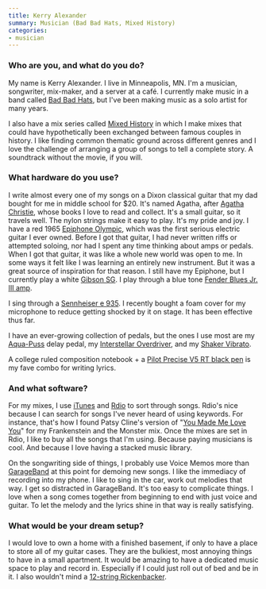 ```yaml
---
title: Kerry Alexander
summary: Musician (Bad Bad Hats, Mixed History)
categories:
- musician
---
```


### Who are you, and what do you do?

My name is Kerry Alexander. I live in Minneapolis, MN. I'm a musician, songwriter, mix-maker, and a server at a café. I currently make music in a band called [Bad Bad Hats](http://www.badbadhats.com/ "A band from Minneapolis."), but I've been making music as a solo artist for many years.

I also have a mix series called [Mixed History](http://mixedhistory.tumblr.com/ "A collection of mixes for history's famous couples.") in which I make mixes that could have hypothetically been exchanged between famous couples in history. I like finding common thematic ground across different genres and I love the challenge of arranging a group of songs to tell a complete story. A soundtrack without the movie, if you will.

### What hardware do you use?

I write almost every one of my songs on a Dixon classical guitar that my dad bought for me in middle school for $20. It's named Agatha, after [Agatha Christie](http://www.newyorker.com/magazine/2010/08/16/queen-of-crime "A New Yorker article about Agatha Christie."), whose books I love to read and collect. It's a small guitar, so it travels well. The nylon strings make it easy to play. It's my pride and joy. I have a red 1965 [Epiphone Olympic][olympic], which was the first serious electric guitar I ever owned. Before I got that guitar, I had never written riffs or attempted soloing, nor had I spent any time thinking about amps or pedals. When I got that guitar, it was like a whole new world was open to me. In some ways it felt like I was learning an entirely new instrument. But it was a great source of inspiration for that reason. I still have my Epiphone, but I currently play a white [Gibson SG][gibson-sg]. I play through a blue tone [Fender Blues Jr. III amp][blues-junior-iii].

I sing through a [Sennheiser e 935][e-935]. I recently bought a foam cover for my microphone to reduce getting shocked by it on stage. It has been effective thus far.

I have an ever-growing collection of pedals, but the ones I use most are my [Aqua-Puss][] delay pedal, my [Interstellar Overdriver][intersteller-overdriver], and my [Shaker Vibrato][shaker-vibrato].

A college ruled composition notebook + a [Pilot Precise V5 RT black pen][precise-v5-rt] is my fave combo for writing lyrics.

### And what software?

For my mixes, I use [iTunes][] and [Rdio][] to sort through songs. Rdio's nice because I can search for songs I've never heard of using keywords. For instance, that's how I found Patsy Cline's version of "[You Made Me Love You](https://www.youtube.com/watch?v=rB5rlL8vDAo "A YouTube video of Patsy Cline singing 'You Made Me Love You.'")" for my Frankenstein and the Monster mix. Once the mixes are set in Rdio, I like to buy all the songs that I'm using. Because paying musicians is cool. And because I love having a stacked music library.

On the songwriting side of things, I probably use Voice Memos more than [GarageBand][] at this point for demoing new songs. I like the immediacy of recording into my phone. I like to sing in the car, work out melodies that way. I get so distracted in GarageBand. It's too easy to complicate things. I love when a song comes together from beginning to end with just voice and guitar. To let the melody and the lyrics shine in that way is really satisfying.

### What would be your dream setup?

I would love to own a home with a finished basement, if only to have a place to store all of my guitar cases. They are the bulkiest, most annoying things to have in a small apartment. It would be amazing to have a dedicated music space to play and record in. Especially if I could just roll out of bed and be in it. I also wouldn't mind a [12-string Rickenbacker][360-12].

[360-12]: http://www.rickenbacker.com/model.asp?model=360/12 "A 12 string electric guitar."
[aqua-puss]: https://www.jimdunlop.com/product/Aqua-Puss "An analog delay."
[blues-junior-iii]: https://www.fender.com/guitar-amplifiers/contemporary/blues-junior-iii/product-2230500.html "A guitar amp."
[e-935]: https://en-us.sennheiser.com/vocal-microphone-dynamic-cardioid-e-935 "A microphone."
[gibson-sg]: https://en.wikipedia.org/wiki/Gibson_SG "An electric guitar."
[intersteller-overdriver]: http://www.killerrockandroll.com/deathbyaudio/interstellaroverdriver.html "An overdrive pedal."
[olympic]: http://epiphonewiki.com/index.php/Olympic "An electric guitar."
[precise-v5-rt]: https://www.amazon.com/Pilot-Precise-Retractable-Rolling-Extra/dp/B001E6A9M8/ "A retractable ball point pen."
[shaker-vibrato]: http://www.tcelectronic.com/shaker-vibrato/ "A vibrato effect pedal."
[garageband]: https://www.apple.com/mac/garageband/ "An audio recording and editing tool for the Mac."
[itunes]: https://www.apple.com/itunes/ "A jukebox application and online store."
[rdio]: http://www.rdio.com/home/en-us/ "A music streaming service."
